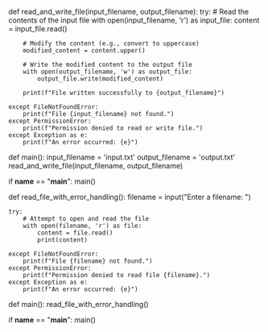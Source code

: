 def read_and_write_file(input_filename, output_filename):
    try:
        # Read the contents of the input file
        with open(input_filename, 'r') as input_file:
            content = input_file.read()

        # Modify the content (e.g., convert to uppercase)
        modified_content = content.upper()

        # Write the modified content to the output file
        with open(output_filename, 'w') as output_file:
            output_file.write(modified_content)

        print(f"File written successfully to {output_filename}")

    except FileNotFoundError:
        print(f"File {input_filename} not found.")
    except PermissionError:
        print(f"Permission denied to read or write file.")
    except Exception as e:
        print(f"An error occurred: {e}")

def main():
    input_filename = 'input.txt'
    output_filename = 'output.txt'
    read_and_write_file(input_filename, output_filename)

if __name__ == "__main__":
    main()

def read_file_with_error_handling():
    filename = input("Enter a filename: ")

    try:
        # Attempt to open and read the file
        with open(filename, 'r') as file:
            content = file.read()
            print(content)

    except FileNotFoundError:
        print(f"File {filename} not found.")
    except PermissionError:
        print(f"Permission denied to read file {filename}.")
    except Exception as e:
        print(f"An error occurred: {e}")

def main():
    read_file_with_error_handling()

if __name__ == "__main__":
    main()
